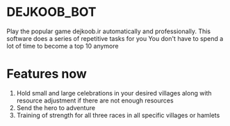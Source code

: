 # DEJKOOB_BOT
Play the popular game dejkoob.ir automatically and professionally.
This software does a series of repetitive tasks for you
You don't have to spend a lot of time to become a top 10 anymore


# Features now
1. Hold small and large celebrations in your desired villages along with resource adjustment if there are not enough resources
2. Send the hero to adventure
3. Training of strength for all three races in all specific villages or hamlets



